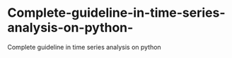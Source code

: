 # Complete-guideline-in-time-series-analysis-on-python-
Complete guideline in time series analysis on python 
